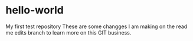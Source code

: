 # hello-world
My first test repository
These are some changges I am making on the read me edits branch to learn more on this GIT business.
